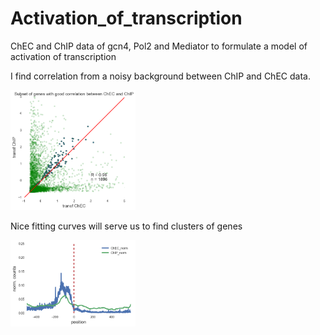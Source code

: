 # Activation_of_transcription
ChEC and ChIP data of gcn4, Pol2 and Mediator to formulate a model of activation of transcription




I find correlation from a noisy background between ChIP and ChEC data.
<div>
<img src="https://github.com/aerijman/Activation_of_transcription/blob/master/ChEC_ChIP.png" high="200" width="200">
</div>


Nice fitting curves will serve us to find clusters of genes 
<div>
<img src="https://github.com/aerijman/Activation_of_transcription/blob/master/ChEC_ChIP_A.png" high="200" width="200">
</div>
